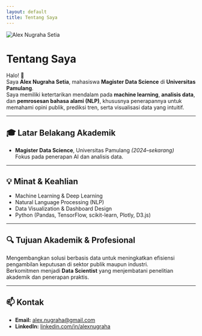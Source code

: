 ```yaml
---
layout: default
title: Tentang Saya
---
```


<div class="about-container">

  <!-- Foto Profil Kiri -->
  <div class="about-photo">
    <img src="{{ '/assets/images/alex.jpg' | relative_url }}" alt="Alex Nugraha Setia">
  </div>

  <!-- Teks Kanan -->
  <div class="about-text">

# Tentang Saya

Halo! 👋  
Saya **Alex Nugraha Setia**, mahasiswa **Magister Data Science** di **Universitas Pamulang**.  
Saya memiliki ketertarikan mendalam pada **machine learning**, **analisis data**, dan **pemrosesan bahasa alami (NLP)**, khususnya penerapannya untuk memahami opini publik, prediksi tren, serta visualisasi data yang intuitif.

---

## 🎓 Latar Belakang Akademik
- **Magister Data Science**, Universitas Pamulang *(2024–sekarang)*  
  Fokus pada penerapan AI dan analisis data.

---

## 💡 Minat & Keahlian
- Machine Learning & Deep Learning  
- Natural Language Processing (NLP)  
- Data Visualization & Dashboard Design  
- Python (Pandas, TensorFlow, scikit-learn, Plotly, D3.js)  

---

## 🔍 Tujuan Akademik & Profesional
Mengembangkan solusi berbasis data untuk meningkatkan efisiensi pengambilan keputusan di sektor publik maupun industri.  
Berkomitmen menjadi **Data Scientist** yang menjembatani penelitian akademik dan penerapan praktis.

---

## 📫 Kontak
- **Email:** alex.nugraha@gmail.com  
- **LinkedIn:** [linkedin.com/in/alexnugraha](https://linkedin.com/in/alexnugraha)

</div>
</div>
